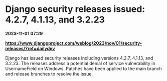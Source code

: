 # Django security releases issued: 4.2.7, 4.1.13, and 3.2.23

**2023-11-01 07:29**

**https://www.djangoproject.com/weblog/2023/nov/01/security-releases/?ref=dailydev**

Django has issued security releases including versions 4.2.7, 4.1.13, and 3.2.23. The releases address a potential denial of service vulnerability in UsernameField on Windows. Patches have been applied to the main branch and release branches to resolve the issue.